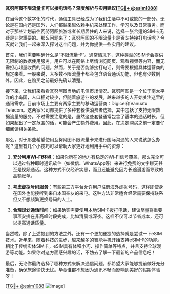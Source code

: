**瓦努阿图不限流量卡可以接电话吗？深度解析与实用建议[[TG💪+ @esim1088](https://t.me/s/esim1088)]**

在当今这个数字化的时代，通信工具已经成为了我们生活中不可或缺的一部分。无论是在国内还是国外，人们都越来越依赖手机来处理工作、学习以及日常事务。而对于那些计划前往瓦努阿图旅游或者长期居住的人来说，选择一张合适的SIM卡无疑是非常重要的。那么问题来了：瓦努阿图的不限流量卡是否支持接打电话呢？今天就让我们一起来深入探讨这个问题，并为你提供一些实用的建议。

首先，我们需要明确什么是“不限流量卡”。通常情况下，这种类型的SIM卡会提供无限制的数据使用服务，用户可以在网络上尽情浏览网页、观看视频等内容，而无需担心超量收费的问题。然而，关于是否能够接打电话，则需要根据具体运营商的规定来看。一般来说，大多数不限流量卡都会包含语音通话功能，但也有少数例外。因此，在购买之前最好先确认清楚。

接下来，让我们来看看瓦努阿图当地的电信市场情况。瓦努阿图是一个位于南太平洋的小岛国，人口相对较少，但随着旅游业的发展，越来越多的人开始关注这里的通讯需求。目前市场上主要有两家主要的移动运营商：Digicel和Vanuatu Telecom。这两家公司都提供了多种套餐供消费者选择，其中包括了支持无限数据流量的服务。不过需要注意的是，虽然这些套餐通常包含了基本的通话时长，但如果超出了一定范围的话，可能会产生额外费用。因此，在决定购买之前一定要仔细阅读相关条款。

那么，对于那些希望使用瓦努阿图不限流量卡来进行国际沟通的人来说该怎么办呢？这里有几个小技巧可以帮助大家更好地利用手中的资源：

1. **充分利用Wi-Fi环境**：如果你所在的地方有稳定的Wi-Fi信号覆盖，那么完全可以通过各种即时通讯软件（如微信、WhatsApp等）来进行免费的文字聊天甚至是视频通话。这种方式不仅经济实惠，而且还能避免因为长途漫游而导致的高额账单。

2. **考虑虚拟号码服务**：有些第三方平台允许用户注册海外虚拟号码，这样即使身在国外也能接听到来自本国亲友的来电。这种方法非常适合经常需要保持联系但又不想频繁更换号码的人士。

3. **合理规划通话时间**：如果确实需要使用本地SIM卡拨打电话，建议尽量将重要事项安排在非高峰时段完成，比如清晨或深夜。这样不仅可以节省成本，还可以提高通话质量。

当然啦，除了上述提到的方法之外，还有一个更加便捷的选择就是尝试一下eSIM技术。近年来，随着科技的进步，越来越多的智能手机开始支持eSIM卡的功能。相比于传统实体SIM卡，eSIM具有体积小巧、操作简单等特点，并且支持全球漫游等功能。如果你对这方面感兴趣的话，不妨去了解一下最新的产品信息吧！

最后，无论你最终选择了哪种方式来解决通信问题，都希望大家能够提前做好充分准备，确保旅途愉快无忧。毕竟谁都不想因为通讯不畅而影响到美好的假期体验呀！

[[TG💪+ @esim1088](https://t.me/s/esim1088) ![Image](https://i.postimg.cc/4NQfJmqS/Snipaste-2025-05-13-00-14-12.png)]